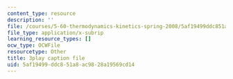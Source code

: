 ```yaml
---
content_type: resource
description: ''
file: /courses/5-60-thermodynamics-kinetics-spring-2008/5af19499ddc851a8ac9828a19569cd14_oKwGNgCTd-Q.vtt
file_type: application/x-subrip
learning_resource_types: []
ocw_type: OCWFile
resourcetype: Other
title: 3play caption file
uid: 5af19499-ddc8-51a8-ac98-28a19569cd14
---
```


